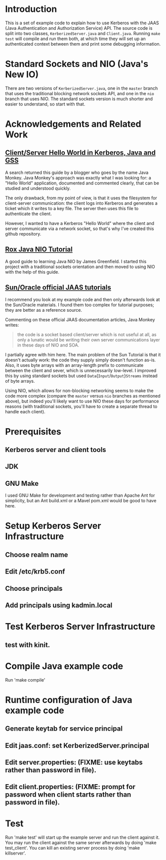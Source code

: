 # Introduction

This is a set of example code to explain how to use Kerberos with the
JAAS (Java Authentication and Authorization Service) API. The source
code is split into two classes, `KerberizedServer.java` and
`Client.java`. Running `make test` will compile and run them both, at
which time they will set up an authenticated context between them and
print some debugging information.

# Standard Sockets and NIO (Java's New IO)

There are two versions of `KerberizedServer.java`, one in the `master`
branch that uses the traditional blocking network sockets API, and one
in the `nio` branch that uses NIO. The standard sockets version is
much shorter and easier to understand, so start with that.

# Acknowledgements and Related Work

## [Client/Server Hello World in Kerberos, Java and GSS](http://thejavamonkey.blogspot.com/2008/04/clientserver-hello-world-in-kerberos.html)

A search returned this guide by a blogger who goes by the name Java
Monkey. Java Monkey's approach was exactly what I was looking for:
a "Hello World" application, documented and commented clearly, that
can be studied and understood quickly.

The only drawback, from my point of view, is that it uses the
filesystem for client-server communication: the client logs into
Kerberos and generates a ticket which it writes to a key file. The
server then uses this file to authenticate the client.

However, I wanted to have a Kerberos "Hello World" where the client
and server communicate via a network socket, so that's why I've
created this github repository.

## [Rox Java NIO Tutorial](http://rox-xmlrpc.sourceforge.net/niotut/)

A good guide to learning Java NIO by James Greenfield. I started this
project with a traditional sockets orientation and then moved to using
NIO with the help of this guide.

## [Sun/Oracle official JAAS tutorials](http://java.sun.com/j2se/1.5.0/docs/guide/security/jgss/tutorials/index.html)

I recommend you look at my example code and then only afterwards look
at the Sun/Oracle materials. I found them too complex for tutorial
purposes; they are better as a reference source.

Commenting on these official JAAS documentation articles, Java Monkey writes:

> the code is a socket based client/server which is not useful at all,
> as only a lunatic would be writing their own server communications
> layer in these days of NIO and SOA.

I partially agree with him here. The main problem of the Sun Tutorial
is that it doesn't actually work: the code they supply simply doesn't
function as-is. Also, it uses byte arrays with an array-length prefix
to communicate between the client and sever, which is unnecessarily
low-level. I improved this by using standard sockets but used
`Data`{`Input`/`Output`}`Streams` instead of byte arrays.

Using NIO, which allows for non-blocking networking seems to make the
code more complex (compare the `master` versus `nio` branches as
mentioned above), but indeed you'll likely want to use NIO these days
for performance reasons (with traditional sockets, you'll have to
create a separate thread to handle each client).

# Prerequisites

## Kerberos server and client tools

## JDK

## GNU Make

I used GNU Make for development and testing rather than Apache Ant for
simplicity, but an Ant build.xml or a Mavel pom.xml would be good to have here.

# Setup Kerberos Server Infrastructure

## Choose realm name

## Edit /etc/krb5.conf

## Choose principals

## Add principals using kadmin.local 

# Test Kerberos Server Infrastructure

## test with kinit.

# Compile Java example code

Run 'make compile'

# Runtime configuration of Java example code

## Generate keytab for service principal

## Edit jaas.conf: set KerberizedServer.principal

## Edit server.properties: (FIXME: use keytabs rather than password in file).

## Edit client.properties: (FIXME: prompt for password when client starts rather than password in file).

# Test

Run 'make test' will start up the example server and run the client
against it. You may run the client against the same server afterwards
by doing 'make test_client'. You can kill an existing server process
by doing 'make killserver'.
